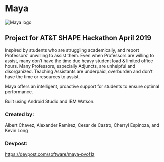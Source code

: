 # Maya

![Maya logo](https://challengepost-s3-challengepost.netdna-ssl.com/photos/production/software_photos/000/800/927/datas/gallery.jpg)
## Project for AT&amp;T SHAPE Hackathon April 2019

Inspired by students who are struggling academically, and report Professors’ unwilling to assist them. Even when Professors are willing to assist, many don’t have the time due heavy student load & limited office hours. Many Professors, especially Adjuncts, are unhelpful and disorganized. Teaching Assistants are underpaid, overburden and don’t have the time or resources to assist.

Maya offers an intelligent, proactive support for students to ensure optimal performance.

Built using Android Studio and IBM Watson.

### Created by: 
Albert Chavez, Alexander Ramirez, Cesar de Castro, Cherryl Espinoza, and Kevin Long

### Devpost:
https://devpost.com/software/maya-pvof1z
